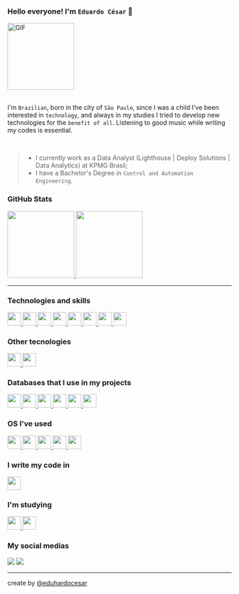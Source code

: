 ### Hello everyone! I'm `Eduardo César` 👋

<div><img height="150" alt="GIF" src="https://i.pinimg.com/originals/e4/26/70/e426702edf874b181aced1e2fa5c6cde.gif" /></div>

<br>

I'm `Brazilian`, born in the city of `São Paulo`, since I was a child I've been interested in `technology`, and always in my studies I tried to develop new technologies for the `benefit of all`. Listening to good music while writing my codes is essential.

<br>

> - I currently work as a Data Analyst (Lighthouse | Deploy Solutions | Data Analytics) at KPMG Brasil;
> - I have a Bachelor's Degree in `Control and Automation Engineering`.

### GitHub Stats

<div>
  <a href="https://github.com/eduhardocesar">
    <img height="150em" src="https://github-readme-stats.vercel.app/api?username=eduhardocesar&show_icons=true&theme=city_lights&include_all_commits=true&count_private=true"/>
    <img height="150em" src="https://github-readme-stats.vercel.app/api/top-langs/?username=eduhardocesar&layout=compact&langs_count=7&theme=city_lights"/>
  </a>
</div>

***

### Technologies and skills

<div>
  <a href="https://github.com/eduhardocesar">
    <img height="30" src="https://img.shields.io/badge/Python-14354C?style=for-the-badge&logo=python&logoColor=white"/>
    <img height="30" src="https://img.shields.io/badge/Jupyter-F37626.svg?&style=for-the-badge&logo=Jupyter&logoColor=white"/>
    <img height="30" src="https://img.shields.io/badge/Selenium-43B02A?style=for-the-badge&logo=Selenium&logoColor=white"/>
    <img height="30" src="https://img.shields.io/badge/PowerBI-F2C811?style=for-the-badge&logo=Power%20BI&logoColor=white"/>
    <img height="30" src="https://img.shields.io/badge/Postman-FF6C37?style=for-the-badge&logo=Postman&logoColor=white"/>
    <img height="30" src="https://img.shields.io/badge/HTML5-E34F26?style=for-the-badge&logo=html5&logoColor=white"/>
    <img height="30" src="https://img.shields.io/badge/CSS3-1572B6?style=for-the-badge&logo=css3&logoColor=white"/>
    <img height="30" src="https://img.shields.io/badge/JavaScript-323330?style=for-the-badge&logo=javascript&logoColor=F7DF1E"/>
  </a>
</div>

### Other tecnologies

<div>
  <a href="https://github.com/eduhardocesar">
    <img height="30" src="https://img.shields.io/badge/Figma-F24E1E?style=for-the-badge&logo=figma&logoColor=white"/>
    <img height="30" src="https://img.shields.io/badge/gimp-5C5543?style=for-the-badge&logo=gimp&logoColor=white"/>
  </a>
</div>

### Databases that I use in my projects

<div>
  <a href="https://github.com/eduhardocesar">
    <img height="30" src="https://img.shields.io/badge/Xampp-F37623?style=for-the-badge&logo=xampp&logoColor=white"/>
    <img height="30" src="https://img.shields.io/badge/MySQL-00000F?style=for-the-badge&logo=mysql&logoColor=white"/>
    <img height="30" src="https://img.shields.io/badge/Microsoft_SQL_Server-CC2927?style=for-the-badge&logo=microsoft-sql-server&logoColor=white"/>
    <img height="30" src="https://img.shields.io/badge/PostgreSQL-316192?style=for-the-badge&logo=postgresql&logoColor=white"/>
    <img height="30" src="https://img.shields.io/badge/MongoDB-4EA94B?style=for-the-badge&logo=mongodb&logoColor=white"/>
    <img height="30" src="https://img.shields.io/badge/SQLite-07405E?style=for-the-badge&logo=sqlite&logoColor=white"/>
  </a>
</div>



### OS I've used

<div>
  <a href="https://github.com/eduhardocesar">
    <img height="30" src="https://img.shields.io/badge/Linux-FCC624?style=for-the-badge&logo=linux&logoColor=black"/>
    <img height="30" src="https://img.shields.io/badge/Kali_Linux-557C94?style=for-the-badge&logo=kali-linux&logoColor=white"/>
    <img height="30" src="https://img.shields.io/badge/manjaro-35BF5C?style=for-the-badge&logo=manjaro&logoColor=white"/>
    <img height="30" src="https://img.shields.io/badge/Ubuntu-E95420?style=for-the-badge&logo=ubuntu&logoColor=white"/>
    <img height="30" src="https://img.shields.io/badge/Windows-0078D6?style=for-the-badge&logo=windows&logoColor=white"/>
  </a>
</div>

### I write my code in

<div>
  <a href="https://github.com/eduhardocesar">
    <img height="30" src="https://img.shields.io/badge/Visual_Studio_Code-0078D4?style=for-the-badge&logo=visual%20studio%20code&logoColor=white"/>
  </a>
</div>

### I'm studying
<div>
  <a href="https://github.com/eduhardocesar">
    <img height="30" src="https://img.shields.io/badge/R-276DC3?style=for-the-badge&logo=r&logoColor=white"/>
    <img height="30" src="https://img.shields.io/badge/Julia-9558B2?style=for-the-badge&logo=julia&logoColor=white"/>
  </a>
</div>

### My social medias 
  
<div> 
  <a href = "mailto:eduardocesar92@gmail.com"><img src="https://img.shields.io/badge/-Gmail-%23333?style=for-the-badge&logo=gmail&logoColor=white" target="_blank"></a>
  <a href="https://www.linkedin.com/in/eduhardocesar" target="_blank"><img src="https://img.shields.io/badge/-LinkedIn-%230077B5?style=for-the-badge&logo=linkedin&logoColor=white" target="_blank"></a></div>

***
create by [@eduhardocesar](https://github.com/eduhardocesar/)
